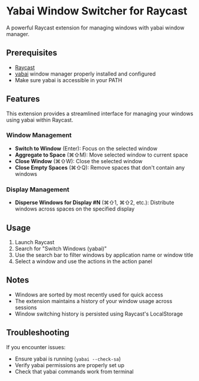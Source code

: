 # Yabai Window Switcher for Raycast

A powerful Raycast extension for managing windows with yabai window manager.

## Prerequisites

- [Raycast](https://raycast.com/)
- [yabai](https://github.com/koekeishiya/yabai) window manager properly installed and configured
- Make sure yabai is accessible in your PATH

## Features

This extension provides a streamlined interface for managing your windows using yabai within Raycast.

### Window Management

- **Switch to Window** (Enter): Focus on the selected window
- **Aggregate to Space** (⌘⇧M): Move selected window to current space
- **Close Window** (⌘⇧W): Close the selected window
- **Close Empty Spaces** (⌘⇧Q): Remove spaces that don't contain any windows

### Display Management

- **Disperse Windows for Display #N** (⌘⇧1, ⌘⇧2, etc.): Distribute windows across spaces on the specified display

## Usage

1. Launch Raycast
2. Search for "Switch Windows (yabai)"
3. Use the search bar to filter windows by application name or window title
4. Select a window and use the actions in the action panel

## Notes

- Windows are sorted by most recently used for quick access
- The extension maintains a history of your window usage across sessions
- Window switching history is persisted using Raycast's LocalStorage

## Troubleshooting

If you encounter issues:
- Ensure yabai is running (`yabai --check-sa`)
- Verify yabai permissions are properly set up
- Check that yabai commands work from terminal
